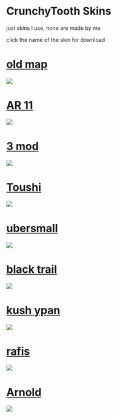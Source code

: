 # CrunchyTooth Skins
just skins I use, none are made by me

click the name of the skin for download

# [old map](https://download843.mediafire.com/xdxsdg2kzjcgBDp0gRCvT4fgTn-BgP6zq60j070fY0ENhz4K2o1RcF1gsejdphc-3_mpAUi9dWbz9WAbNnKzCiXSbR-Dz4K9BkQdazn0hW_OZ8jSuMO-jjJthBlNgugb0wDaZn5cLl0774NzAyQUV88hGC8KNv67Jn5BTw/9iobj496k3vittd/_Shield.osk)
![](https://osu.ppy.sh/ss/19300912/fc6d)
# [AR 11](https://download948.mediafire.com/zkjudg20agkg7gEdZoP7NoMU4-qRCUUumd8gJ5HeojBfPp1EBvOuGz22O-kI08Yyl2TcCGJLtqZT9hrHyD6LHHwxv2LUnDwGzGGiHQsrbSbQWehSh7OHAjTPvs0cDGRnK1b5hV3rdcR3HBoHTs1N7PPIk83CCWbiJH_HKA/3athl5kd60bclc4/Prawilosc+vJP+without+followpoints.osk)
![](https://osu.ppy.sh/ss/19300920/5457)
# [3 mod](https://download1582.mediafire.com/rbv5owgxbsag80as9ExfVlcuwvcfhVQA6-OXtvs-zjTp-aXUdmtDdXo7-nbwDhgifYWWud3vtepCLAlblI6T_9Bldco-2pWukPq4aNUgP0QUK2paKnGFbDTL48mbBrKdyviSIUJPj-LN1Hk8QzVFQ_ZNZYQa6KYdMTxKfQ/7kjjam7nuqmvh2k/PEWDEKZULTRAEDITO.osk)
![](https://osu.ppy.sh/ss/19300933/a08f)
# [Toushi](https://download1503.mediafire.com/6vru84lq9mwgQtaYoOjZkpAvp60Jxtq5v9qZqM5HuoOKYT76-1dwYGbcFlmMlfhd5Q_npXw3d9SLuilY7WKO-tu8gyoBphreYN-8UPXpP6emkpEr_MBJwaKNIgXGPJiYABJWJmCatxnrQg4p6VA07FbQkCcKifyIT-_AsQ/zedpblsjlwlaxh4/Uberlegen+Skin+beta9.osk)
![](https://osu.ppy.sh/ss/19300926/9de0) 
# [ubersmall](https://download1583.mediafire.com/qowa2s993ufgjlP7h0aLVintupwdYBx1nzWYK9qFKHtTD0Yjnh-SPCmrBvcN77dMblDl5q8nttQ7CfrqMBlX7vhyKxjygtiHtwH8hwAksWd4gb6Iv9HvPQ0GfMyROXqZiEVLJh5Mry3nv-l6mWiDjkzvLDAyxdn01MDbTg/2saobm75j73xygd/Uberlegen+Skin+beta9.osk)
![](https://osu.ppy.sh/ss/19300929/bc8f)
# [black trail](https://download1474.mediafire.com/6e3jw8633r7gXc1-4FU4gzeaXx6ozz6JavAKUtGm7CghofdBC0LNrpGJAa3iGj_fqQ0yfp37TvuVOvixEfOU6I2sxRM-G1_Nr8GUrjAu8oZ4JFrDuSkovMPtjngu0d3adofel8jtwAzfgNnM76XGelWB66eTP1St8RWINQ/nhcrhsfo0zi46n2/oktodayidecidedonceagaintoworkonmyskinagaintofinallyreplacethisshittymisssoundthankstoephixigotanewcombobreakandfailsoundallcreditgoestoephix.osk)
![](https://osu.ppy.sh/ss/19300935/f126)
# [kush ypan](https://download1511.mediafire.com/3a430p8qf0agG3yO4aPxAAPWCABR2U3pEPS1Z6lqWbSE_WSvs-o7RjOmSBV7ZRhu1k6zBhE_9QHIpf7fh6O0_NNT116qN2gX53JTGRfDrmAww00NpuEkg9w3e9I6Ld8YDM3MmpJvsUlI5iCxFsRL0yYTseO2ywb6LQIKcg/q9lr7ch1l2zeioq/THEKUSHVANMAN+YPAN.osk)
![](https://osu.ppy.sh/ss/19300940/9fb4)
# [rafis](https://download1528.mediafire.com/gagyy7p7zxegs_Sayk3agR_sWltC5-n63dJ1NODOGZRo8yZpATDHOcSO_kIUYXJ5AxdzUed3i64u6eHsqIPChZsjLwLdrsDEwm6MCA-cz-dqkLlz9Vuwo9E5Up9zN2BrCVJEvlm6SXmZ9h3ergwDeKqtyc4mLp7gRX-YwA/ombcbuiszdg8nrb/Prawilosc+vJP+without+followpoints.osk)
![](https://osu.ppy.sh/ss/19300947/d940)
# [Arnold](https://download1349.mediafire.com/rw2j0rf7ppugWOpmE2uiUTBLCV3tJan4BXGxXW3XPXck_NK2rnlNmKTUqEtOv5_JL9v5fUUEX1ZgAMFYUDpz59qSLBZZSXJfj5_ZzOYkuAFn-Xn6FuuLpGc8ITgy_AhT7s8aCMKwAFAYJIF-eZ81nrM1b86Ahmg1_rCkT0CV/gokwrkfj4vdztza/Arnold24x24+skin.osk)
![](https://i.postimg.cc/FKr2N0nM/mVGQQlm.jpg)
